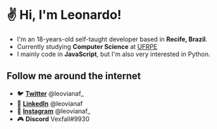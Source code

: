 # ✌ Hi, I'm Leonardo!

- I'm an 18-years-old self-taught developer based in **Recife, Brazil**.
- Currently studying **Computer Science** at [UFRPE](http://www.ufrpe.br/)
- I mainly code in **JavaScript**, but I'm also very interested in Python. 

## Follow me around the internet
- 🐦 **[Twitter](https://twitter.com/leovianaf_)** @leovianaf_
- 💼 **[LinkedIn](https://www.linkedin.com/in/leonardo-viana-filho/)** @leovianaf
- 📸 **[Instagram](https://www.instagram.com/leovianaf_/)** @leovianaf_
- 🎮 **Discord** Vexfall#9930
